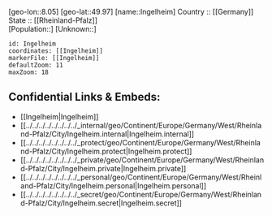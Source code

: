 ﻿---
location: [49.97,8.05] 
mapzoom: [7,12] 
mapmarker: city 
type: City
tags:
- geo/City


SpocWebEntityId: 31110
isDeleted: false
confidential: public

---
[geo-lon::8.05] 
[geo-lat::49.97] 
[name::Ingelheim] 
Country :: [[Germany]]  
State :: [[Rheinland-Pfalz]]  
[Population::] 
[Unknown::] 


```leaflet
id: Ingelheim
coordinates: [[Ingelheim]] 
markerFile: [[Ingelheim]] 
defaultZoom: 11 
maxZoom: 18
```


## Confidential Links & Embeds: 
- [[Ingelheim|Ingelheim]]  
- [[../../../../../../../../_internal/geo/Continent/Europe/Germany/West/Rheinland-Pfalz/City/Ingelheim.internal|Ingelheim.internal]] 
- [[../../../../../../../../_protect/geo/Continent/Europe/Germany/West/Rheinland-Pfalz/City/Ingelheim.protect|Ingelheim.protect]] 
- [[../../../../../../../../_private/geo/Continent/Europe/Germany/West/Rheinland-Pfalz/City/Ingelheim.private|Ingelheim.private]] 
- [[../../../../../../../../_personal/geo/Continent/Europe/Germany/West/Rheinland-Pfalz/City/Ingelheim.personal|Ingelheim.personal]] 
- [[../../../../../../../../_secret/geo/Continent/Europe/Germany/West/Rheinland-Pfalz/City/Ingelheim.secret|Ingelheim.secret]] 
